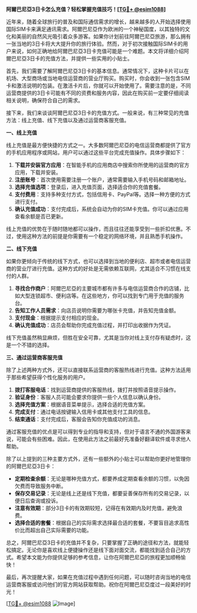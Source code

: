 **阿爾巴尼亞3日卡怎么充值？轻松掌握充值技巧！[[TG💪+ @esim1088](https://t.me/s/esim1088)]**

近年来，随着全球旅行的普及和国际通信需求的增长，越来越多的人开始选择使用国际SIM卡来满足通讯需求。阿爾巴尼亞作为欧洲的一个神秘国度，以其独特的文化和美丽的自然风光吸引着众多游客。如果你计划前往阿爾巴尼亞旅游，那么拥有一张当地的3日卡将大大提升你的旅行体验。然而，对于初次接触国际SIM卡的用户来说，如何正确地给阿爾巴尼亞3日卡充值可能是一个难题。本文将详细介绍阿爾巴尼亞3日卡的充值方法，并提供一些实用的小贴士。

首先，我们需要了解阿爾巴尼亞3日卡的基本信息。通常情况下，这种卡片可以在机场、大型商场或当地电信运营商的营业厅购买。购买时，你会收到一张包含SIM卡和激活说明的包装。在激活卡片后，你就可以开始使用了。需要注意的是，不同运营商提供的3日卡可能有不同的资费和服务内容，因此在购买前一定要仔细阅读相关说明，确保符合自己的需求。

接下来，我们来谈谈阿爾巴尼亞3日卡的充值方式。一般来说，有三种常见的充值方法：线上充值、线下充值以及通过运营商客服充值。

**一、线上充值**

线上充值是最方便快捷的方式之一。大多数阿爾巴尼亞的电信运营商都提供了官方的手机应用程序或网站，用户可以通过这些平台完成充值操作。具体步骤如下：

1. **下载并安装官方应用**：在智能手机的应用商店中搜索你所使用的运营商的官方应用，下载并安装。
2. **注册账号**：首次使用需要注册一个账户，通常需要输入手机号码和邮箱地址。
3. **选择充值选项**：登录后，进入充值页面，选择适合你的充值套餐。
4. **支付费用**：支持多种支付方式，包括信用卡、PayPal等。选择一种方便的方式进行支付。
5. **确认充值成功**：支付完成后，系统会自动为你的SIM卡充值。你可以通过应用查看余额是否已更新。

线上充值的优势在于随时随地都可以操作，而且往往还能享受到一些折扣优惠。不过，使用这种方法的前提是你需要有一个稳定的网络环境，并且熟悉手机操作。

**二、线下充值**

如果你更倾向于传统的线下方式，也可以选择到当地的便利店、超市或者电信运营商的营业厅进行充值。这种方式的好处是无需依赖互联网，尤其适合不习惯在线支付的人群。

1. **寻找合作商户**：阿爾巴尼亞的主要城市都有许多与电信运营商合作的店铺，比如大型连锁超市、便利店等。在这些地方，你可以找到专门用于充值的服务台。
2. **告知工作人员需求**：向店员说明你需要为哪张卡充值，并告知充值金额。
3. **支付现金**：根据提示支付相应的现金。
4. **确认充值成功**：店员会帮助你完成充值过程，并打印出收据作为凭证。

线下充值虽然稍显麻烦，但胜在安全可靠，尤其是当你对线上支付存有疑虑时，这是一个不错的选择。

**三、通过运营商客服充值**

除了上述两种方式外，还可以直接联系运营商的客服热线进行充值。这种方法适用于那些希望获得个性化服务的用户。

1. **拨打客服电话**：找到运营商提供的客服热线，拨打并按照语音提示操作。
2. **验证身份**：客服人员可能会要求你提供一些个人信息以确认身份。
3. **选择充值方案**：根据语音菜单提示，选择合适的充值方案。
4. **完成支付**：通过电话按键输入信用卡或其他支付工具的信息。
5. **结束通话**：支付完成后，客服会告知你充值成功的消息。

通过客服充值的优点是可以得到专业的指导和支持，但对于语言不通的外国游客来说，可能会有些困难。因此，在使用此方法之前最好先准备好翻译软件或寻求他人帮助。

除了以上提到的三种主要方式外，还有一些额外的小贴士可以帮助你更好地管理你的阿爾巴尼亞3日卡：

- **定期检查余额**：无论是哪种充值方式，都要养成定期查看余额的习惯，以免因欠费而导致服务中断。
- **保存交易记录**：无论是线上还是线下充值，都要妥善保存所有的交易记录，以便日后查询或投诉。
- **注意有效期**：部分3日卡的有效期较短，记得在有效期内及时充值，避免浪费。
- **选择合适的套餐**：根据自己的实际需求选择最合适的套餐，不要盲目追求高性价比而超出自己实际需要的功能。

总之，阿爾巴尼亞3日卡的充值并不复杂，只要掌握了正确的途径和方法，就能轻松搞定。无论你是喜欢线上便捷操作还是线下面对面交流，都能找到适合自己的方式。希望本文能为你提供足够的参考信息，让你在阿爾巴尼亞的旅程更加顺畅愉快！

最后，再次提醒大家，如果在充值过程中遇到任何问题，可以随时咨询当地的电信运营商客服或访问他们的官方网站获取帮助。祝你在阿爾巴尼亞度过一段美好的时光！

[[TG💪+ @esim1088](https://t.me/s/esim1088) ![Image](https://i.postimg.cc/4NQfJmqS/Snipaste-2025-05-13-00-14-12.png)]